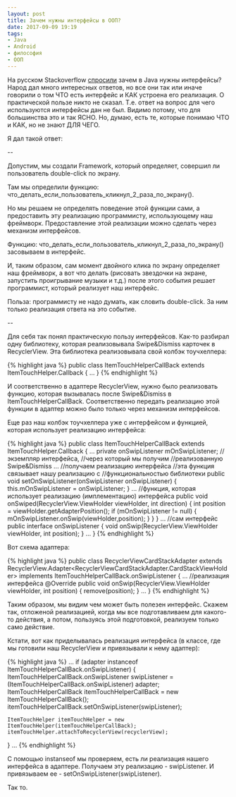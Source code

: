 ```yaml
---
layout: post
title: Зачем нужны интерфейсы в ООП?
date: 2017-09-09 19:19
tags:
- Java
- Android
- философия
- ООП
---
```

На русском Stackoverflow <a href="https://goo.gl/zvYH28">спросили</a> зачем в Java нужны интерфейсы? Народ дал много интересных ответов, но все они так или иначе говорили о том ЧТО есть интерфейс и КАК устроена его реализация. О практической пользе никто не сказал. Т.е. ответ на вопрос для чего используются интерфейсы дан не был. Видимо потому, что для большинства это и так ЯСНО. Но, думаю, есть те, которые понимаю ЧТО и КАК, но не знают ДЛЯ ЧЕГО.

Я дал такой ответ:

--

Допустим, мы создали Framework, который определяет, совершил ли пользователь double-click по экрану.

Там мы определили функцию: что_делать_если_пользователь_кликнул_2_раза_по_экрану().

Но мы решаем не определять поведение этой функции сами, а предоставить эту реализацию программисту, использующему наш фреймворк. Предоставление этой реализации можно сделать через механизм интерфейсов.

Функцию: что_делать_если_пользователь_кликнул_2_раза_по_экрану() засовываем в интерфейс.

И, таким образом, сам момент двойного клика по экрану определяет наш фреймворк, а вот что делать (рисовать звездочки на экране, запустить проигрывание музыки и т.д.) после этого события решает программист, который реализует наш интерфейс.

Польза: программисту не надо думать, как словить double-click. За ним только реализация ответа на это событие.

--

Для себя так понял практическую пользу интерфейсов. Как-то разбирал одну библиотеку, которая реализовывала Swipe&Dismiss карточек в RecyclerView. Эта библиотека реализовывала свой колбэк тоучхелпера:

{% highlight java %}
public class ItemTouchHelperCallBack extends ItemTouchHelper.Callback {
...
}
{% endhighlight %}

И соответственно в адаптере RecyclerView, нужно было реализовать функцию, которая вызывалась после Swipe&Dismiss в ItemTouchHelperCallBack. Соответственно передать реализацию этой функции в адаптер можно было только через механизм интерфейсов.

Еще раз наш колбэк тоучхелпера уже с интерфейсом и функцией, которая использует реализацию интерфейса:

{% highlight java %}
public class ItemTouchHelperCallBack extends ItemTouchHelper.Callback {
  ...
  private onSwipListener mOnSwipListener; //экземпляр интерфейса,
                                          //через который мы получим
                                          //реализованную Swipe&Dismiss
  ...
  //получаем реализацию интерфейса
  //эта функция связывает нашу реализацию с 
  //функциональностью библиотеки
  public void setOnSwipListener(onSwipListener onSwipListener) {
        this.mOnSwipListener = onSwipListener;
  }
  ...
  //функция, которая использует реализацию (имплементацию) интерфейса
  public void onSwiped(RecyclerView.ViewHolder viewHolder, int direction) {
        int position = viewHolder.getAdapterPosition();
        if (mOnSwipListener != null) {
            mOnSwipListener.onSwip(viewHolder,position);
        }
     }
  }
  ...
  //сам интерфейс
  public interface onSwipListener {
     void onSwip(RecyclerView.ViewHolder viewHolder, int position);
  }
  ...
}
{% endhighlight %}


Вот схема адаптера:

{% highlight java %}
public class RecyclerViewCardStackAdapter 
    extends RecyclerView.Adapter<RecyclerViewCardStackAdapter.CardStackViewHolder> 
    implements ItemTouchHelperCallBack.onSwipListener {
    ...
    //реализация интерфейса
    @Override
    public void onSwip(RecyclerView.ViewHolder viewHolder, int position) {
        remove(position);
    }
    ...
}
{% endhighlight %}

Таким образом, мы видим чем может быть полезен интерфейс. Скажем так, отложеной реализацией, когда мы все подготавливаем для какого-то действия, а потом, пользуясь этой подготовкой, реализуем только само действие.

Кстати, вот как приделывалась реализация интерфейса (в классе, где мы готовили наш RecyclerView и привязывали к нему адаптер):

{% highlight java %}
...
if (adapter instanceof ItemTouchHelperCallBack.onSwipListener) {
    ItemTouchHelperCallBack.onSwipListener swipListener =
            (ItemTouchHelperCallBack.onSwipListener) adapter;
    ItemTouchHelperCallBack itemTouchHelperCallBack = new ItemTouchHelperCallBack();
    itemTouchHelperCallBack.setOnSwipListener(swipListener);

    ItemTouchHelper itemTouchHelper = new ItemTouchHelper(itemTouchHelperCallBack);
    itemTouchHelper.attachToRecyclerView(recyclerView);
}
...
{% endhighlight %}

С помощью instanseof мы проверяем, есть ли реализация нашего интерфейса в адаптере. Получаем эту реализацию - swipListener. И привязываем ее - setOnSwipListener(swipListener).

Так то.
